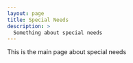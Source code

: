 ```yaml
---
layout: page
title: Special Needs
description: >
  Something about special needs
---
```


This is the main page about special needs
